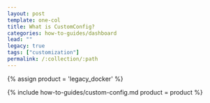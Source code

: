 ```yaml
---
layout: post
template: one-col
title: What is CustomConfig?
categories: how-to-guides/dashboard
lead: ""
legacy: true
tags: ["customization"]
permalink: /:collection/:path
---
```


{% assign product = 'legacy_docker' %}

{% include how-to-guides/custom-config.md product = product %}
